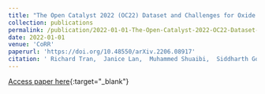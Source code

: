 ```yaml
---
title: "The Open Catalyst 2022 (OC22) Dataset and Challenges for Oxide Electrocatalysis"
collection: publications
permalink: /publication/2022-01-01-The-Open-Catalyst-2022-OC22-Dataset-and-Challenges-for-Oxide-Electrocatalysis
date: 2022-01-01
venue: 'CoRR'
paperurl: 'https://doi.org/10.48550/arXiv.2206.08917'
citation: ' Richard Tran,  Janice Lan,  Muhammed Shuaibi,  Siddharth Goyal,  Brandon Wood,  Abhishek Das,  Javier Heras{-}Domingo,  Adeesh Kolluru,  Ammar Rizvi,  Nima Shoghi,  Anuroop Sriram,  Zachary Ulissi,  C. Zitnick, &quot;The Open Catalyst 2022 (OC22) Dataset and Challenges for Oxide Electrocatalysis.&quot; CoRR, 2022.'
---
```

[Access paper here](https://doi.org/10.48550/arXiv.2206.08917){:target="_blank"}

